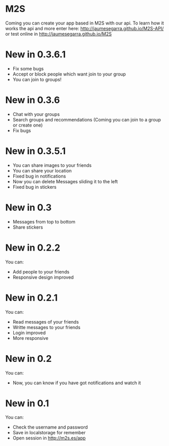 M2S
===

Coming you can create your app based in M2S with our api.
To learn how it works the api and more enter here:
http://jaumesegarra.github.io/M2S-API/ or test online in http://jaumesegarra.github.io/M2S

New in 0.3.6.1
===
 - Fix some bugs
 - Accept or block people which want join to your group
 - You can join to groups!

New in 0.3.6
===
 - Chat with your groups
 - Search groups and recommendations (Coming you can join to a group or create one)
 - Fix bugs
 
New in 0.3.5.1
===
 - You can share images to your friends
 - You can share your location
 - Fixed bug in notifications
 - Now you can delete Messages sliding it to the left
 - Fixed bug in stickers
 
New in 0.3
===
 - Messages from top to bottom
 - Share stickers

New in 0.2.2
===
You can:
  - Add people to your friends
  - Responsive design improved
  
New in 0.2.1
===
You can:
  - Read messages of your friends
  - Writte messages to your friends
  - Login improved
  - More responsive
  
New in 0.2
===
You can:
  - Now, you can know if you have got notifications and watch it

New in 0.1
===
You can:
  - Check the username and password
  - Save in localstorage for remember
  - Open session in http://m2s.es/app